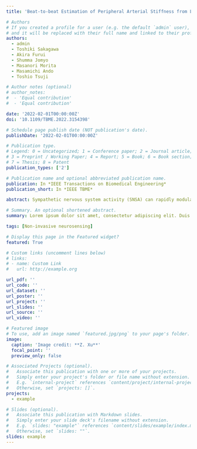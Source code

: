 ```yaml
---
title: 'Beat-to-beat Estimation of Peripheral Arterial Stiffness from Local PWV for Quantitative Evaluation of Sympathetic Nervous System Activity'

# Authors
# If you created a profile for a user (e.g. the default `admin` user), write the username (folder name) here
# and it will be replaced with their full name and linked to their profile.
authors:
  - admin
  - Toshiki Sakagawa
  - Akira Furui
  - Shumma Jomyo
  - Masanori Morita
  - Masamichi Ando
  - Toshio Tsuji

# Author notes (optional)
# author_notes:
#  - 'Equal contribution'
#  - 'Equal contribution'

date: '2022-02-01T00:00:00Z'
doi: '10.1109/TBME.2022.3154398'

# Schedule page publish date (NOT publication's date).
publishDate: '2022-02-01T00:00:00Z'

# Publication type.
# Legend: 0 = Uncategorized; 1 = Conference paper; 2 = Journal article;
# 3 = Preprint / Working Paper; 4 = Report; 5 = Book; 6 = Book section;
# 7 = Thesis; 8 = Patent
publication_types: ['2']

# Publication name and optional abbreviated publication name.
publication: In *IEEE Transactions on Biomedical Engineering*
publication_short: In *IEEE TBME*

abstract: Sympathetic nervous system activity (SNSA) can rapidly modulate arterial stiffness, thus making it an important biomarker for SNSA evaluation. Pulse wave velocity (PWV) is a well-known quantitative indicator of arterial stiffness, but its functional responsivity to SNSA has not been elucidated. This paper reports a method to estimate rapid changes in peripheral arterial stiffness induced by SNSA using local PWV (LPWV) and to further quantify SNSA based on the estimated stiffness. LPWV was measured from the artery near the wrist to the artery near the forefinger using a biodegradable piezoelectric sensor and a photoplethysmography sensor in an electrocutaneous stimulus experiment in which pain indicts the SNSA. The relationship between LPWV, simultaneously measured peripheral arterial stiffness index, and self-reported pain intensity was quantified. The stiffness estimated by LPWV alone and the stiffness estimated by LPWV and arterial pressure both approximate the peripheral arterial stiffness index (<i>R</i><sup>2</sup> = 0.9775 and 0.9719). Pain intensity can be quantitatively evaluated in a sigmoidal relationship by either the estimated stiffness based on LPWV alone (<i>r</i> = 0.8594) or the estimated stiffness based on LPWV and arterial pressure (<i>r</i> = 0.9738). Our results demonstrated the validity of LPWV in the quantitative evaluation of SNSA and the optionality of blood pressure correction depending on application scenarios. This study advances the understanding of sympathetic innervation of peripheral arteries through the sympathetic responsivity of LPWV and contributes a quantitative biomarker for SNSA evaluation.

# Summary. An optional shortened abstract.
summary: Lorem ipsum dolor sit amet, consectetur adipiscing elit. Duis posuere tellus ac convallis placerat. Proin tincidunt magna sed ex sollicitudin condimentum.

tags: [Non-invasive neurosensing]

# Display this page in the Featured widget?
featured: True

# Custom links (uncomment lines below)
# links:
# - name: Custom Link
#   url: http://example.org

url_pdf: ''
url_code: ''
url_dataset: ''
url_poster: ''
url_project: ''
url_slides: ''
url_source: ''
url_video: ''

# Featured image
# To use, add an image named `featured.jpg/png` to your page's folder.
image:
  caption: 'Image credit: **Z. Xu**'
  focal_point: ''
  preview_only: false

# Associated Projects (optional).
#   Associate this publication with one or more of your projects.
#   Simply enter your project's folder or file name without extension.
#   E.g. `internal-project` references `content/project/internal-project/index.md`.
#   Otherwise, set `projects: []`.
projects:
  - example

# Slides (optional).
#   Associate this publication with Markdown slides.
#   Simply enter your slide deck's filename without extension.
#   E.g. `slides: "example"` references `content/slides/example/index.md`.
#   Otherwise, set `slides: ""`.
slides: example
---
```


